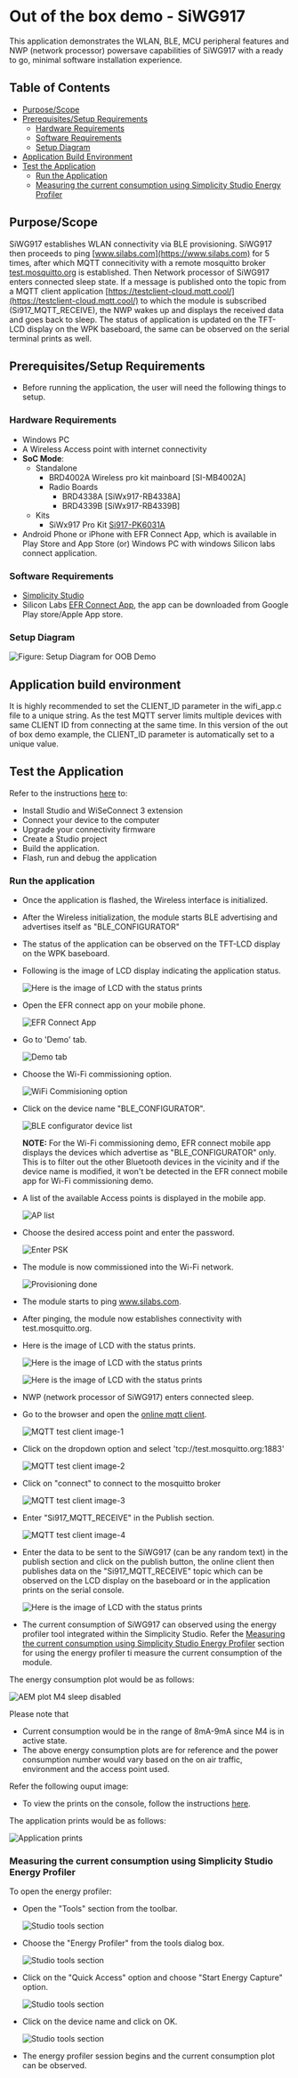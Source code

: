 # Out of the box demo - SiWG917

This application demonstrates the WLAN, BLE, MCU peripheral features and NWP (network processor) powersave capabilities of SiWG917 with a ready to go, minimal software installation experience.

## Table of Contents

- [Purpose/Scope](#purposescope)
- [Prerequisites/Setup Requirements](#prerequisitessetup-requirements)
  - [Hardware Requirements](#hardware-requirements)
  - [Software Requirements](#software-requirements)
  - [Setup Diagram](#setup-diagram)
- [Application Build Environment](#application-build-environment)
- [Test the Application](#test-the-application)
  - [Run the Application](#run-the-application)
  - [Measuring the current consumption using Simplicity Studio Energy Profiler](#measuring-the-current-consumption-using-simplicity-studio-energy-profiler)

## Purpose/Scope

SiWG917 establishes WLAN connectivity via BLE provisioning. SiWG917 then proceeds to ping [www.silabs.com](https://www.silabs.com) for 5 times, after which MQTT connecitivity with a remote mosquitto broker [test.mosquitto.org](http://test.mosquitto.org) is established.
Then Network processor of SiWG917 enters connected sleep state.
If a message is published onto the topic from a MQTT client application [https://testclient-cloud.mqtt.cool/](https://testclient-cloud.mqtt.cool/) to which the module is subscribed (Si917_MQTT_RECEIVE), the NWP wakes up and displays the received data and goes back to sleep. The status of application is updated on the TFT-LCD display on the WPK baseboard, the same can be observed on the serial terminal prints as well.

## Prerequisites/Setup Requirements

- Before running the application, the user will need the following things to setup.

### Hardware Requirements

- Windows PC
- A Wireless Access point with internet connectivity
- **SoC Mode**:
  - Standalone
    - BRD4002A Wireless pro kit mainboard [SI-MB4002A]
    - Radio Boards
      - BRD4338A [SiWx917-RB4338A]
      - BRD4339B [SiWx917-RB4339B]
  - Kits
    - SiWx917 Pro Kit [Si917-PK6031A](https://www.silabs.com/development-tools/wireless/wi-fi/siwx917-pro-kit?tab=overview)
- Android Phone or iPhone with EFR Connect App, which is available in Play Store and App Store (or) Windows PC with windows Silicon labs connect application.

### Software Requirements

- [Simplicity Studio](https://www.silabs.com/developers/simplicity-studio)
- Silicon Labs [EFR Connect App](https://www.silabs.com/developers/efr-connect-mobile-app?tab=downloads), the app can be downloaded from Google Play store/Apple App store.

### Setup Diagram

![Figure: Setup Diagram for OOB Demo](resources/readme/oobdemo_soc.png)

## Application build environment

It is highly recommended to set the CLIENT_ID parameter in the wifi_app.c file to a unique string. As the test MQTT server limits multiple devices with same CLIENT ID from connecting at the same time.
In this version of the out of box demo example, the CLIENT_ID parameter is automatically set to a unique value.

## Test the Application

Refer to the instructions [here](https://docs.silabs.com/wiseconnect/latest/wiseconnect-developers-guide-developing-for-silabs-hosts/) to:

- Install Studio and WiSeConnect 3 extension
- Connect your device to the computer
- Upgrade your connectivity firmware
- Create a Studio project
- Build the application.
- Flash, run and debug the application

### Run the application

- Once the application is flashed, the Wireless interface is initialized.
- After the Wireless initialization, the module starts BLE advertising and advertises itself as "BLE_CONFIGURATOR"
- The status of the application can be observed on the TFT-LCD display on the WPK baseboard.
- Following is the image of LCD display indicating the application status.

  ![Here is the image of LCD with the status prints](resources/readme/status_lcd1.png)

- Open the EFR connect app on your mobile phone.

  ![EFR Connect App](resources/readme/EFRConnect_app.png)

- Go to 'Demo' tab.

  ![Demo tab](resources/readme/EFRConnect_demo.png)

- Choose the Wi-Fi commissioning option.

  ![WiFi Commisioning option](resources/readme/EFRConnect_wificommisioning.png)

- Click on the device name "BLE_CONFIGURATOR".

  ![BLE configurator device list](resources/readme/EFRConnect_bleconfigurator.png)

  **NOTE:** For the Wi-Fi commissioning demo, EFR connect mobile app displays the devices which advertise as "BLE_CONFIGURATOR" only. This is to filter out the other Bluetooth devices in the vicinity and if the device name is modified, it won't be detected in the EFR connect mobile app for Wi-Fi commissioning demo.

- A list of the available Access points is displayed in the mobile app.

  ![AP list](resources/readme/EFRConnect_APlist.png)

- Choose the desired access point and enter the password.

  ![Enter PSK](resources/readme/EFRConnect_enterpsk.png)

- The module is now commissioned into the Wi-Fi network.

  ![Provisioning done](resources/readme/EFRConnect_done.png)

- The module starts to ping www.silabs.com.
- After pinging, the module now establishes connectivity with test.mosquitto.org.
- Here is the image of LCD with the status prints.

  ![Here is the image of LCD with the status prints](resources/readme/status_lcd2.png)

  ![Here is the image of LCD with the status prints](resources/readme/status_lcd3.png)
  

- NWP (network processor of SiWG917) enters connected sleep.  

- Go to the browser and open the [online mqtt client](https://testclient-cloud.mqtt.cool/).

  ![MQTT test client image-1](resources/readme/MQTT_testclient1.png)

- Click on the dropdown option and select 'tcp://test.mosquitto.org:1883'

  ![MQTT test client image-2](resources/readme/MQTT_testclient2.png)

- Click on "connect" to connect to the mosquitto broker

  ![MQTT test client image-3](resources/readme/MQTT_testclient3.png)

- Enter "Si917_MQTT_RECEIVE" in the Publish section.

  ![MQTT test client image-4](resources/readme/MQTT_testclient4.png)

- Enter the data to be sent to the SiWG917 (can be any random text) in the publish section and click on the publish button, the online client then publishes data on the "Si917_MQTT_RECEIVE" topic which can be observed on the LCD display on the baseboard or in the application prints on the serial console.

  ![Here is the image of LCD with the status prints](resources/readme/status_lcd4.png)


- The current consumption of SiWG917 can observed using the energy profiler tool integrated within the Simplicity Studio. Refer the [Measuring the current consumption using Simplicity Studio Energy Profiler](#measuring-the-current-consumption-using-simplicity-studio-energy-profiler) section for using the energy profiler ti measure the current consumption of the module.

The energy consumption plot would be as follows:

![AEM plot M4 sleep disabled](resources/readme/AEM_graph2.png)

Please note that

- Current consumption would be in the range of 8mA-9mA since M4 is in active state.
- The above energy consumption plots are for reference and the power consumption number would vary based on the on air traffic, environment and the access point used.

Refer the following ouput image:

- To view the prints on the console, follow the instructions [here](https://docs.silabs.com/wiseconnect/latest/wiseconnect-developers-guide-developing-for-silabs-hosts/#console-input-and-output).

The application prints would be as follows:

![Application prints](resources/readme/output.png)

### Measuring the current consumption using Simplicity Studio Energy Profiler

To open the energy profiler:

- Open the "Tools" section from the toolbar.

  ![Studio tools section](resources/readme/oob_tools_section.png)

- Choose the "Energy Profiler" from the tools dialog box.

  ![Studio tools section](resources/readme/oob_tools_dialog_box.png)

- Click on the "Quick Access" option and choose "Start Energy Capture" option.

  ![Studio tools section](resources/readme/oob_energy_profiler_quick_access.png)

- Click on the device name and click on OK.

  ![Studio tools section](resources/readme/oob_energy_profiler_start.png)

- The energy profiler session begins and the current consumption plot can be observed.
